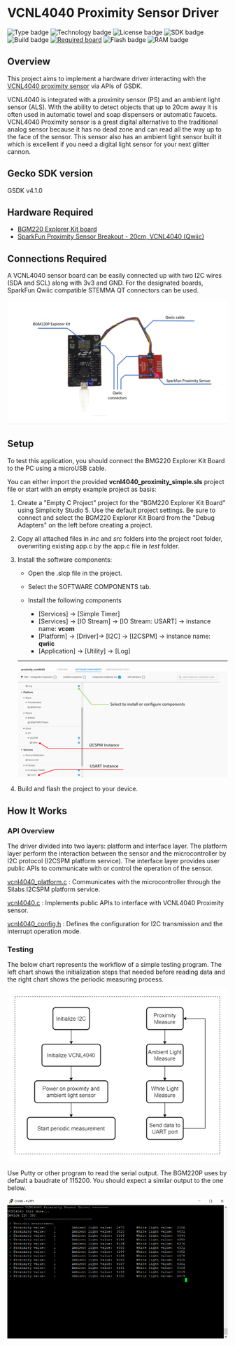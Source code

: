 # VCNL4040 Proximity Sensor Driver #
![Type badge](https://img.shields.io/badge/dynamic/json?url=https://raw.githubusercontent.com/SiliconLabs/application_examples_ci/master/hardware_drivers/proximity_vcnl4040_common.json&label=Type&query=type&color=green)
![Technology badge](https://img.shields.io/badge/dynamic/json?url=https://raw.githubusercontent.com/SiliconLabs/application_examples_ci/master/hardware_drivers/proximity_vcnl4040_common.json&label=Technology&query=technology&color=green)
![License badge](https://img.shields.io/badge/dynamic/json?url=https://raw.githubusercontent.com/SiliconLabs/application_examples_ci/master/hardware_drivers/proximity_vcnl4040_common.json&label=License&query=license&color=green)
![SDK badge](https://img.shields.io/badge/dynamic/json?url=https://raw.githubusercontent.com/SiliconLabs/application_examples_ci/master/hardware_drivers/proximity_vcnl4040_common.json&label=SDK&query=sdk&color=green)
![Build badge](https://img.shields.io/endpoint?url=https://raw.githubusercontent.com/SiliconLabs/application_examples_ci/master/hardware_drivers/proximity_vcnl4040_build_status.json)
[![Required board](https://img.shields.io/badge/Sparkfun-Proximity%20Sensor%20Breakout-green)](https://www.sparkfun.com/products/15177)
![Flash badge](https://img.shields.io/badge/dynamic/json?url=https://raw.githubusercontent.com/SiliconLabs/application_examples_ci/master/hardware_drivers/proximity_vcnl4040_common.json&label=Flash&query=flash&color=blue)
![RAM badge](https://img.shields.io/badge/dynamic/json?url=https://raw.githubusercontent.com/SiliconLabs/application_examples_ci/master/hardware_drivers/proximity_vcnl4040_common.json&label=RAM&query=ram&color=blue)

## Overview ##
This project aims to implement a hardware driver interacting with the [VCNL4040 proximity sensor](https://www.vishay.com/ppg?84274) via APIs of GSDK.

VCNL4040 is integrated with a proximity sensor (PS) and an ambient light sensor (ALS). With the ability to detect objects that up to 20cm away it is often used in automatic towel and soap dispensers or automatic faucets. VCNL4040 Proximity sensor is a great digital alternative to the traditional analog sensor because it has no dead zone and can read all the way up to the face of the sensor. This sensor also has an ambient light sensor built it which is excellent if you need a digital light sensor for your next glitter cannon.

## Gecko SDK version ##

GSDK v4.1.0

## Hardware Required ##

- [BGM220 Explorer Kit board](https://www.silabs.com/development-tools/wireless/bluetooth/bgm220-explorer-kit)
- [SparkFun Proximity Sensor Breakout - 20cm, VCNL4040 (Qwiic)](https://www.sparkfun.com/products/15177)


## Connections Required ##

A VCNL4040 sensor board can be easily connected up with two I2C wires (SDA and SCL) along with 3v3 and GND. For the designated boards, SparkFun Qwiic compatible STEMMA QT connectors can be used.

![connection](doc/connection.png)

## Setup ##

To test this application, you should connect the BMG220 Explorer Kit Board to the PC using a microUSB cable.

You can either import the provided **vcnl4040_proximity_simple.sls** project file or start with an empty example project as basis:

1. Create a "Empty C Project" project for the "BGM220 Explorer Kit Board" using Simplicity Studio 5. Use the default project settings. Be sure to connect and select the BGM220 Explorer Kit Board from the "Debug Adapters" on the left before creating a project.

2. Copy all attached files in *inc* and *src* folders into the project root folder, overwriting existing app.c by the app.c file in *test* folder.

3. Install the software components:

   - Open the .slcp file in the project.

   - Select the SOFTWARE COMPONENTS tab.

   - Install the following components
      - [Services] →  [Simple Timer]
      - [Services] →  [IO Stream] → [IO Stream: USART] → instance name: **vcom**
      - [Platform] →  [Driver]→ [I2C] →  [I2CSPM] → instance name: **qwiic**
      - [Application] →  [Utility] → [Log]

    ***

    ![component](doc/component.png)

4. Build and flash the project to your device.


## How It Works ##

### API Overview ###
The driver divided into two layers: platform and interface layer. The platform layer perform the interaction between the sensor and the microcontroller by I2C protocol (I2CSPM platform service). The interface layer provides user public APIs to communicate with or control the operation of the sensor.

[vcnl4040_platform.c](src/vcnl4040_platform.c) : Communicates with the microcontroller through the Silabs I2CSPM platform service.

[vcnl4040.c](src/vcnl4040.c) : Implements public APIs to interface with VCNL4040 Proximity sensor.

[vcnl4040_config.h](inc/vcnl4040_config.h) : Defines the configuration for I2C transmission and the interrupt operation mode.
### Testing ###
The below chart represents the workflow of a simple testing program. The left chart shows the initialization steps that needed before reading data and the right chart shows the periodic measuring process.

![flowchart](doc/flowchart.png)

Use Putty or other program to read the serial output.
The BGM220P uses by default a baudrate of 115200. You should expect a similar output to the one below.

![console](doc/test.png)
